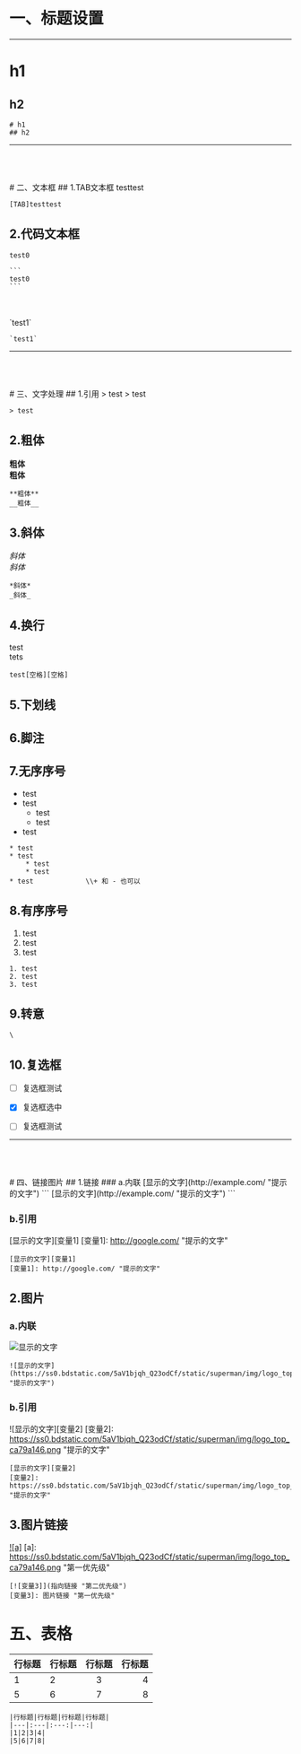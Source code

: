 # 一、标题设置  
***
# h1
## h2
```
# h1
## h2
```
***
</br>
</br>
</br>
# 二、文本框
## 1.TAB文本框
    testtest

```
[TAB]testtest
```

## 2.代码文本框

```
test0       
```
    ```  
    test0 
    ```   
</br>
</br>
`test1`  

    `test1`

***
</br>
</br>
</br>
# 三、文字处理
## 1.引用
> test
> test

```
> test
```

## 2.粗体
**粗体**  
__粗体__  
```
**粗体**  
__粗体__  
```
## 3.斜体
*斜体*  
_斜体_  
```
*斜体*  
_斜体_  
```
## 4.换行
test  
tets  
```
test[空格][空格]
```
## 5.下划线
  

## 6.脚注





## 7.无序序号
* test
* test
    * test
    * test
* test

```
* test
* test
    * test
    * test
* test             \\+ 和 - 也可以
```



## 8.有序序号
1. test
2. test
3. test

```
1. test
2. test
3. test
```
## 9.转意
```
\
```
## 10.复选框

- [ ]   复选框测试
- [x]	复选框选中
- [ ]	复选框测试 




***
</br>
</br>
</br>
# 四、链接图片
## 1.链接
### a.内联
[显示的文字](http://example.com/ "提示的文字")
```
[显示的文字](http://example.com/ "提示的文字")
```

### b.引用

[显示的文字][变量1]
[变量1]: http://google.com/ "提示的文字" 
```
[显示的文字][变量1]
[变量1]: http://google.com/ "提示的文字" 
```


## 2.图片
### a.内联
![显示的文字](https://ss0.bdstatic.com/5aV1bjqh_Q23odCf/static/superman/img/logo_top_ca79a146.png "提示的文字")
```
![显示的文字](https://ss0.bdstatic.com/5aV1bjqh_Q23odCf/static/superman/img/logo_top_ca79a146.png "提示的文字")
```

### b.引用

![显示的文字][变量2]
[变量2]: https://ss0.bdstatic.com/5aV1bjqh_Q23odCf/static/superman/img/logo_top_ca79a146.png "提示的文字" 

```
[显示的文字][变量2]
[变量2]: https://ss0.bdstatic.com/5aV1bjqh_Q23odCf/static/superman/img/logo_top_ca79a146.png "提示的文字" 
```


## 3.图片链接

[![a]](https://baidu.com "第二优先级")
[a]: https://ss0.bdstatic.com/5aV1bjqh_Q23odCf/static/superman/img/logo_top_ca79a146.png "第一优先级"

```
[![变量3]](指向链接 "第二优先级")
[变量3]: 图片链接 "第一优先级"
```

# 五、表格

|行标题|行标题|行标题|行标题|
|---|:---|:---:|---:|
|1|2|3|4|
|5|6|7|8|

```
|行标题|行标题|行标题|行标题|
|---|:---|:---:|---:|
|1|2|3|4|
|5|6|7|8|
```


